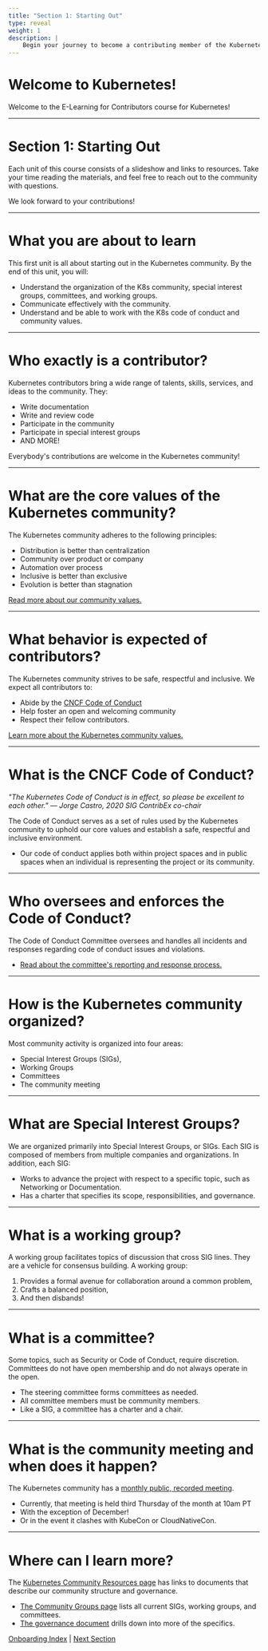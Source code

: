 ```yaml
---
title: "Section 1: Starting Out"
type: reveal
weight: 1
description: |
    Begin your journey to become a contributing member of the Kubernetes project!
---
```


# Welcome to Kubernetes!

Welcome to the E-Learning for Contributors course for Kubernetes!

---

# Section 1: Starting Out

Each unit of this course consists of a slideshow and links to resources. Take your time reading the materials, and feel free to reach out to the community with questions.

We look forward to your contributions!

---

# What you are about to learn

This first unit is all about starting out in the Kubernetes community. By the end of this unit, you will:

* Understand the organization of the K8s community, special interest groups, committees, and working groups.
* Communicate effectively with the community.
* Understand and be able to work with the K8s code of conduct and community values.

---

# Who exactly is a contributor?

Kubernetes contributors bring a wide range of talents, skills, services, and ideas to the community. They:

* Write documentation
* Write and review code
* Participate in the community
* Participate in special interest groups
* AND MORE!

Everybody's contributions are welcome in the Kubernetes community!

---

# What are the core values of the Kubernetes community?

The Kubernetes community adheres to the following principles:

* Distribution is better than centralization 
* Community over product or company
* Automation over process
* Inclusive is better than exclusive
* Evolution is better than stagnation

[Read more about our community values.](/community/values/)

---

# What behavior is expected of contributors?

The Kubernetes community strives to be safe, respectful and inclusive. We expect all contributors to:

* Abide by the [CNCF Code of Conduct](/community/code-of-conduct/)
* Help foster an open and welcoming community
* Respect their fellow contributors.

[Learn more about the Kubernetes community values.](/community/values/)

---

# What is the CNCF Code of Conduct?

_"The Kubernetes Code of Conduct is in effect, so please be excellent to each other." — Jorge Castro, 2020 SIG ContribEx co-chair_

The Code of Conduct serves as a set of rules used by the Kubernetes community to uphold our core values and establish a safe, respectful and inclusive environment.

* Our code of conduct applies both within project spaces and in public spaces when an individual is representing the project or its community.

---

# Who oversees and enforces the Code of Conduct?

The Code of Conduct Committee oversees and handles all incidents and responses regarding code of conduct issues and violations.

* [Read about the committee's reporting and response process.](/community/code-of-conduct-incident-process/)

---

# How is the Kubernetes community organized?

Most community activity is organized into four areas:

* Special Interest Groups (SIGs), 
* Working Groups
* Committees
* The community meeting

---

# What are Special Interest Groups?

We are organized primarily into Special Interest Groups, or SIGs. Each SIG is composed of members from multiple companies and organizations. In addition, each SIG:

* Works to advance the project with respect to a specific topic, such as Networking or Documentation.
* Has a charter that specifies its scope, responsibilities, and governance.

---

# What is a working group?

A working group facilitates topics of discussion that cross SIG lines. They are a vehicle for consensus building. A working group:

1. Provides a formal avenue for collaboration around a common problem,
2. Crafts a balanced position, 
3. And then disbands!

---

# What is a committee?

Some topics, such as Security or Code of Conduct, require discretion. Committees do not have open membership and do not always operate in the open. 

* The steering committee forms committees as needed.
* All committee members must be community members. 
* Like a SIG, a committee has a charter and a chair.

---

# What is the community meeting and when does it happen?

The Kubernetes community has a [monthly public, recorded meeting](/community/community-meeting/). 

* Currently, that meeting is held third Thursday of the month at 10am PT
* With the exception of December!
* Or in the event it clashes with KubeCon or CloudNativeCon.

---

# Where can I learn more?

The [Kubernetes Community Resources page](/community/) has links to documents that describe our community structure and governance.

* [The Community Groups page](/community/community-groups/) lists all current SIGs, working groups, and committees.
* [The governance document](https://github.com/kubernetes/community/blob/master/governance.md) drills down into more of the specifics.

<div class="bottom-nav">
    <a href="/docs/onboarding">Onboarding Index</a> | <a href="../02-getting-into-github">Next Section</a>
</div>
